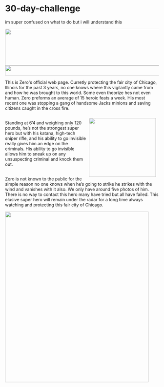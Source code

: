 # 30-day-challenge
im super confused on what to do but i will understand this


</style>
</head>

<body>
<div id="apDiv1"><img src="banner.jpg" width="1428" height="120" usemap="#Map" border="0" />
  <map name="Map" id="Map">
    <area shape="rect" coords="879,97,956,121" href="faqs.html" target="_top" alt="Faqs" />
    <area shape="rect" coords="645,99,847,119" href="hero_history.html" target="_top" alt="Hero History" />
    <area shape="rect" coords="392,97,614,119" href="famous_feats.html" target="_top" alt="Famous Feats" />
    <area shape="rect" coords="129,101,362,118" href="arch_enemies.html" target="_top" alt="Arch Enemies" />
    <area shape="rect" coords="4,99,101,117" href="index.html" target="_top" alt="Home Page" />
  </map>
</div>
<div id="apDiv2">
  <map name="Map2" id="Map2">
    <area shape="rect" coords="0,5,67,31" href="index.html" target="_top" alt="Home Page" />
    <area shape="rect" coords="89,5,244,27" href="arch_enemies.html" target="_top" alt="Arch Enemies" />
    <area shape="rect" coords="264,4,411,26" href="famous_feats.html" target="_top" alt="Famous Feats" />
    <area shape="rect" coords="434,5,569,28" href="hero_history.html" target="_top" alt="Hero History" />
    <area shape="rect" coords="590,5,643,29" href="faqs.html" target="_top" alt="Faqs" />
  </map>
<img src="footer.jpg" width="1422" height="33" usemap="#Map3" border="0" />
<map name="Map3" id="Map3">
  <area shape="rect" coords="4,6,95,29" href="index.html" target="_top" alt="Home" />
  <area shape="rect" coords="126,6,363,28" href="arch_enemies.html" target="_top" alt="Arch Enemies " />
  <area shape="rect" coords="384,6,612,29" href="famous_feats.html" target="_top" />
  <area shape="rect" coords="640,5,847,31" href="hero_history.html" target="_top" alt="Hero History" />
  <area shape="rect" coords="880,5,952,29" href="faqs.html" target="_top" alt="Faqs" />
</map>
</div>
<div id="apDiv3">
  <p>This is Zero's official web page. Curretly protecting the fair city of Chicago, Illinois for the past 3 years, no one knows where this vigilantly came from and how he was brought to this world. Some even theorize hes not even human. Zero preforms an average of 15 heroic feats a week. His most recent one was stopping a gang of handsome Jacks minions and saving citizens caught in the cross fire.</p>
  <p><img src="block_quote.jpg" hspace="10" vspace="10" align="right" width="219" height="193" /><br />
    Standing at 6&rsquo;4 and weighing only 120 pounds, he&rsquo;s not the  strongest super hero but with his katana, high-tech sniper rifle, and his ability  to go invisible really gives him an edge on the criminals. His ability to go  invisible allows him to sneak up on any unsuspecting criminal and knock them  out. </p>
  <p><br />
    Zero is not known to the public for the simple reason no one  knows when he&rsquo;s going to strike he strikes with the wind and vanishes with it  also. We only have around five photos of him. There is no way to contact this  hero many have tried but all have failed. This elusive super hero will remain under the radar for a long time always watching and protecting this fair city of Chicago.</p>
</div>
<div id="apDiv4"><img src="home_image.jpg" width="470" height="560" /></div>
</body>
</html>
